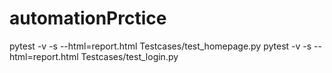 # automationPrctice
pytest -v -s --html=report.html Testcases/test_homepage.py
pytest -v -s --html=report.html Testcases/test_login.py
